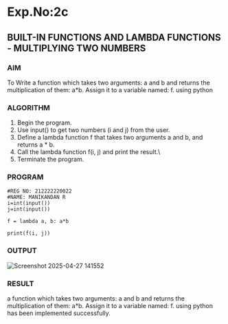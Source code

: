 # Exp.No:2c
## BUILT-IN FUNCTIONS AND LAMBDA FUNCTIONS - MULTIPLYING TWO NUMBERS

### AIM  
To Write a function which takes two arguments: a and b and returns the multiplication of them: a*b. Assign it to a variable named: f. using python

### ALGORITHM

1. Begin the program.
2. Use input() to get two numbers (i and j) from the user.
3. Define a lambda function f that takes two arguments a and b, and returns a * b.
4. Call the lambda function f(i, j) and print the result.\
5. Terminate the program.

### PROGRAM

```
#REG NO: 212222220022
#NAME: MANIKANDAN R
i=int(input())
j=int(input())

f = lambda a, b: a*b

print(f(i, j))

```

### OUTPUT
![Screenshot 2025-04-27 141552](https://github.com/user-attachments/assets/aee43018-ee24-4820-bc5c-1197b7d1fba5)

### RESULT
a function which takes two arguments: a and b and returns the multiplication of them: a*b. Assign it to a variable named: f. using python has been implemented successfully.

